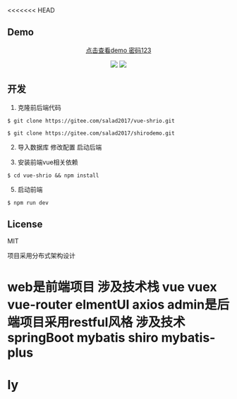<<<<<<< HEAD


## Demo

<div align="center">
  <p align="center"> <a href="https://youlovemi.cn">点击查看demo 密码123</a></p align="center">
  <img src="https://images.gitee.com/uploads/images/2019/0304/151015_e08671c7_1545585.png" />
  <img src="https://images.gitee.com/uploads/images/2019/0304/151157_7a8c28ef_1545585.png" />
</div>

## 开发

1. 克隆前后端代码

```shell
$ git clone https://gitee.com/salad2017/vue-shrio.git

$ git clone https://gitee.com/salad2017/shirodemo.git
```

2. 导入数据库 修改配置 启动后端


3. 安装前端vue相关依赖

```shell
$ cd vue-shrio && npm install
```

5. 启动前端

```shell
$ npm run dev
```

## License

MIT

项目采用分布式架构设计

web是前端项目 涉及技术栈 vue vuex vue-router elmentUI  axios 
admin是后端项目采用restful风格 涉及技术 springBoot mybatis shiro mybatis-plus 
=======
# ly